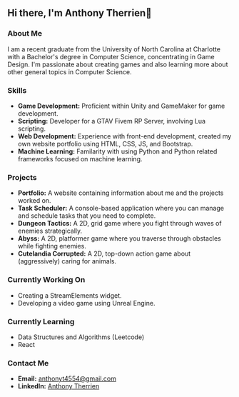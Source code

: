 ## Hi there, I'm Anthony Therrien👋

### About Me
I am a recent graduate from the University of North Carolina at Charlotte with a Bachelor's degree in Computer Science, concentrating in Game Design. I'm passionate about creating games and also learning more about other general topics in Computer Science.

### Skills
- **Game Development:** Proficient within Unity and GameMaker for game development.
- **Scripting:** Developer for a GTAV Fivem RP Server, involving Lua scripting.
- **Web Development:** Experience with front-end development, created my own website portfolio using HTML, CSS, JS, and Bootstrap.
- **Machine Learning:** Familarity with using Python and Python related frameworks focused on machine learning.

### Projects
- **Portfolio:** A website containing information about me and the projects worked on.
- **Task Scheduler:** A console-based application where you can manage and schedule tasks that you need to complete.
- **Dungeon Tactics:** A 2D, grid game where you fight through waves of enemies strategically.
- **Abyss:** A 2D, platformer game where you traverse through obstacles while fighting enemies.
- **Cutelandia Corrupted:** A 2D, top-down action game about (aggressively) caring for animals.

### Currently Working On
- Creating a StreamElements widget.
- Developing a video game using Unreal Engine.

### Currently Learning
- Data Structures and Algorithms (Leetcode)
- React

### Contact Me
- **Email:** [anthonyt4554@gmail.com](mailto:anthonyt4554@gmail.com)
- **LinkedIn:** [Anthony Therrien](https://www.linkedin.com/in/anthony-therrien-b90611256/)

<!--
**AnthonyT-45/AnthonyT-45** is a ✨ _special_ ✨ repository because its `README.md` (this file) appears on your GitHub profile.

Here are some ideas to get you started:

- 🔭 I’m currently working on ...
- 🌱 I’m currently learning ...
- 👯 I’m looking to collaborate on ...
- 🤔 I’m looking for help with ...
- 💬 Ask me about ...
- 📫 How to reach me: ...
- 😄 Pronouns: ...
- ⚡ Fun fact: ...
-->
